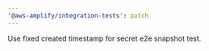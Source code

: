 ```yaml
---
'@aws-amplify/integration-tests': patch
---
```


Use fixed created timestamp for secret e2e snapshot test.
